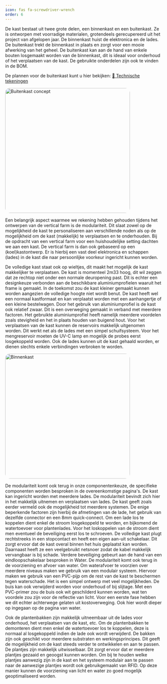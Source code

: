 ```yaml
---
icon: fas fa-screwdriver-wrench
order: 6       
---
```


De kast bestaat uit twee grote delen, een binnenkast en een buitenkast. Ze is ontworpen met voorradige materialen, grotendeels gerecupereerd uit het project van afgelopen jaar. De binnenkast huist de elektronica en de lades. De buitenkast trekt de binnenkast in plaats en zorgt voor een mooie afwerking van het geheel. De buitenkast kan aan de hand van enkele bouten losgemaakt worden van de binnenkast, dit is ideaal voor onderhoud of het verplaatsen van de kast. De gebruikte onderdelen zijn ook te vinden in de BOM.

De plannen voor de buitenkast kunt u hier bekijken: <!--Of verwijzing naar git.-->
<a href="https://vertical-farming-ib3.github.io/assets/files/Kast/vertical_farming_250425.pdf" target="_blank">📄 Technische tekeningen</a>

<img src="{{ '/assets/img/Kast/Buitenkast_concept.png' | relative_url }}" alt="Buitenkast concept" width="400" style="border-radius: 15px;" />

Een belangrijk aspect waarmee we rekening hebben gehouden tijdens het ontwerpen van de vertical farm is de modulariteit. Dit slaat zowel op de mogelijkheid de kast te personaliseren aan verschillende noden als op de mogelijkheid om de kast (makkelijk) te verplaatsen en te onderhouden. Bij de opdracht van een vertical farm voor een huishoudelijke setting dachten we aan een kast. De vertical farm is dan ook gebaseerd op een (koel)kastontwerp. Er is hierbij een vast deel elektronica en schappen (lades) in de kast die naar persoonlijke voorkeur ingericht kunnen worden.

De volledige kast staat ook op wieltjes, dit maakt het mogelijk de kast makkelijker te verplaatsen. De kast is momenteel 2m33 hoog, dit wil zeggen dat ze rechtop niet onder een normale deuropening past. Dit is echter een designkeuze verbonden aan de beschikbare aluminiumprofielen waaruit het frame is gemaakt. In de toekomst zou de kast kleiner gemaakt kunnen worden aangezien de volledige hoogte niet wordt benut. De kast heeft wel een normaal kastformaat en kan verplaatst worden met een aanhangertje of een kleine bestelwagen. Door het gebruik van aluminiumprofiel is de kast ook relatief zwaar. Dit is een overweging gemaakt in verband met meerdere factoren. Het gebruikte aluminiumprofiel heeft namelijk meerdere voordelen zoals stevigheid en het in plaats houden van buigend hout. Voor het verplaatsen van de kast kunnen de reservoirs makkelijk uitgenomen worden. Dit werkt net als de lades met een simpel schuifsysteem. Voor het mengreservoir moeten de UV-C lamp en mogelijk de probes eerst losgekoppeld worden. Ook de lades kunnen uit de kast gehaald worden, er dienen slechts enkele verbindingen verbroken te worden.

<img src="{{ '/assets/img/Kast/Binnenkast.png' | relative_url }}" alt="Binnenkast" width="400" style="border-radius: 15px;" />

De modulariteit komt ook terug in onze componentenkeuze, de specifieke componenten worden besproken in de overeenkomstige pagina's. De kast kan ingericht worden met meerdere lades. De modulariteit bevindt zich hier in het makkelijk uitnemen en verplaatsen van lades. De kast geeft zoals eerder vermeld ook de mogelijkheid tot meerdere systemen. De enige beperkende factoren zijn hierbij de afmetingen van de lade, het gebruik van dezelfde connector en een 8mm quick-connect. Om een lade los te koppelen dient enkel de stroom losgekoppeld te worden, en bijkomend de watertoevoer voor plantenlades. Voor het loskoppelen van de stroom dient men eventueel de beveiliging eerst los te schroeven. De volledige kast plugt rechtstreeks in een stopcontact en heeft een eigen aan-uit schakelaar. Dit zorgt ervoor dat de kast overal binnen het huis geplaatst kan worden. Daarnaast heeft ze een veelgebruikt netsnoer zodat de kabel makkelijk vervangbaar is bij schade. Verdere beveiliging gebeurt aan de hand van een eindloopschakelaar besproken in Water. De modulariteit komt ook terug in de voorziening en afvoer van water. Om waterafvoer te voorzien over meerdere niveaus maken we gebruik van een modulair systeem. Hiervoor maken we gebruik van een PVC-pijp om de rest van de kast te beschermen tegen waterschade. Het is een simpel ontwerp met veel mogelijkheden. De buis kan ook verwijderd worden voor onderhoud of bij slijtage. Met een PVC-primer zou de buis ook wit geschilderd kunnen worden, wat ten voordele zou zijn voor de reflectie van licht. Voor een eerste fase hebben we dit echter achterwege gelaten uit kostoverweging. Ook hier wordt dieper op ingegaan op de pagina van water.

Ook de plantenbakken zijn makkelijk uitneembaar uit de lades voor onderhoud, het verplaatsen van de kast, etc. Om de plantenbakken te demonteren dient men enkel de watertoevoer los te koppelen, deze is normaal al losgekoppeld indien de lade ook wordt verwijderd. De bakken zijn ook geschikt voor meerdere substraten en werkingsprincipes. Dit geeft de mogelijkheid om de kast steeds verder te ontwikkelen en aan te passen. De plantjes zijn makkelijk uitwisselbaar. Dit zorgt ervoor dat er meerdere plantjes gezaaid en geoogst kunnen worden. Om bij te houden welke plantjes aanwezig zijn in de kast en het systeem modulair aan te passen naar de aanwezige plantjes wordt ook gebruikgemaakt van RFID. Op deze manier kunnen de voorziening van licht en water zo goed mogelijk geoptimaliseerd worden.
